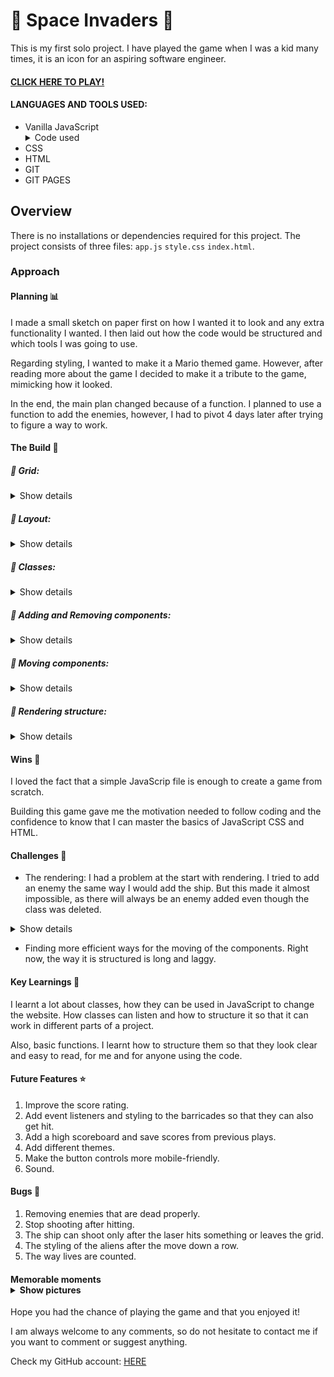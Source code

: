 # 👾 Space Invaders 👾

This is my first solo project. I have played the game when I was a kid many times, it is an icon for an aspiring software engineer.

#### <a href='https://williamalvarez92.github.io/Space-Invaders/'>CLICK HERE TO PLAY!</a> 

#### LANGUAGES AND TOOLS USED:
- Vanilla JavaScript<details><summary>Code used</summary>
      - Functions</br>
      - EventListeners </br>
-IF and OR statements</br>
-For loops</br>
-Numerous methods (.push, .forEach, etc...)</br>
-Responsive document elements</br>
-And more</details>
- CSS
- HTML
- GIT
- GIT PAGES

## Overview 

There is no installations or dependencies required for this project. The project consists of three files: `app.js` `style.css` `index.html`.


### Approach

#### Planning 📊

I made a small sketch on paper first on how I wanted it to look and any extra functionality I wanted. I then laid out how the code would be structured and which tools I was going to use.

Regarding styling, I wanted to make it a Mario themed game. However, after reading more about the game I decided to make it a tribute to the game, mimicking how it looked.

In the end, the main plan changed because of a function. I planned to use a function to add the enemies, however, I had to pivot 4 days later after trying to figure a way to work.


#### The Build 🚧

##### 🔵 Grid:
<details><summary>Show details</summary>Using eventListeners and functions. So that it automatically creates a cell and appends it to HTML.

```
const width = 20
const numCells = width * width
const cells = []
function gridCreator() {
      for (let i = 0; i < numCells; i++) {
        const cell = document.createElement('div')
        grid.appendChild(cell)
        cells.push(cell)
        scoreHTML.innerText = `Score: ${score}`
        livesHTML.innerText = `Life: ${life}`
      }
    }
``` 
</details>

</p>

##### 🔵 Layout:
<details><summary>Show details</summary>Defining the main body structure. In this case. The basic structure is of 2 divisions inside the HTML file. These divisions are the grid and the right container where the stats, the intro and controls are.

```
        <section class="main-container">
            <div class="grid"></div>
            <div class="right-container">
                <div class="points-board">
                    <div id="lives"></div>
                    <div id='score'></div>
                    <div>
                      <button id='start' class='buttons' onClick="this.disabled = true">START</button>
                      <button id='restart' class='buttons' onClick="window.location.reload()" onClick="this.disabled = true">RESTART</button>
                    </div>
                </div>
                <div class="points-board" id='writing'>Developed in 1978 by Tomohiro Nishikado, Space Invaders was the first shooter arcade in history. Tomohiro wanted to develop a war tank arcade however after some work was done, he pivoted into the arcade we all know. That is why the spaceship looks similar to a tank. <a href='https://en.wikipedia.org/wiki/Space_Invaders'>Find out more</a></div>
                <div class="controllers">
                      <button class='buttons' id='left'>👈</button>
                      <button class='buttons' id='shoot'>💥</button>
                      <button class='buttons' id='right'>👉</button>
                      <h5 id='keyboardInst' class="points-board">Keyboard: Left: Left arrow key / Shoot: Space / Right: Right arrow key</h5>
                </div>
                <div class="signature">Made with 👾 by <a href='https://github.com/williamalvarez92/'>William Alvarez</a></div>
            </div>
        </section>
```
</details>
</p>

##### 🔵 Classes:
<details><summary>Show details</summary>Using classes to refer to the elements: ship, aliens, blocks and lasers. By doing this, the game is able to reference HTML elements and style them and use them in the functions later on.

```
    const ship = 'ship'
    const bam = 'bam'
    const boom = 'boom'
    const explosion = 'explosion'
    const smallenemy1 = 'smallenemy1'
    const smallenemy2 = 'smallenemy2'
    const middleenemy1 = 'middleenemy1'
    const middleenemy2 = 'middleenemy2'
    const bigenemy1 = 'bigenemy1'
    const bigenemy2 = 'bigenemy2'
    const enemy = 'enemy'
    const block = 'block'
```
</details>
</p>



##### 🔵 Adding and Removing components:
<details><summary>Show details</summary>Using functions to add and remove classes depending on the cell and controls.

For example here is the ship, where currentShipPos will be used to determine the next position of the:
```
    const startShip = numCells - width + (width / 2 - 1)
    let currentShipPos = startShip

     function addShip(index) {
      cells[index].classList.add(ship)
    }

    function removeShip(index) {
      cells[index].classList.remove(ship)
    }
```

For specific cells like in the case of the aliens, an array is written with the specific starting points of the aliens, which will later be used to add and remove them in a rhythmical manner with an interval.

```
    const enemies = [21, 22, 23, 24, 25, 26, 27, 28, 29, 30, 31, 32,
      41, 42, 43, 44, 45, 46, 47, 48, 49, 50, 51, 52,
      61, 62, 63, 64, 65, 66, 67, 68, 69, 70, 71, 72,
      81, 82, 83, 84, 85, 86, 87, 88, 89, 90, 91, 92,
      101, 102, 103, 104, 105, 106, 107, 108, 109, 110, 111, 112
    ]

    // ADDING TAG SO THAT THEY CAN BE IDENTIFIED
    function addingTag() {
      for (let i = 0; i < enemies.length; i++) {
        cells[enemies[i]].classList.add(enemy)
      }
    }

    function removeingTag() {
      for (let i = 0; i < enemies.length; i++) {
        cells[enemies[i]].classList.remove(enemy)
      }
    }
    const addEnemyStop = setInterval(enemyMover, 1000)
```

</details>
</p>

##### 🔵 Moving components:
<details><summary>Show details</summary>Once we can add and remove then we create the moving functions for each component (ship, aliens, lasers, etc...), also we can add the consequential actions for each mover function.

Here is how the laser moves, after an alien encounter it removes the laser, add explosion, adds a score and pushes the specific alien to the deadlist:
```
function laserMover(index) {
      setInterval(function interLaser() {
        if (index >= 0 && cells[index].classList.contains('smallenemy1') === true && cells[index].classList.contains('bam') === true ||
                    (index >= 0 && cells[index].classList.contains('smallenemy2') === true && cells[index].classList.contains('bam') === true) ||
                    (index >= 0 && cells[index].classList.contains('middleenemy1') === true && cells[index].classList.contains('bam') === true) ||
                    index >= 0 && cells[index].classList.contains('middleenemy2') === true && cells[index].classList.contains('bam') === true ||
                    (index >= 0 && cells[index].classList.contains('bigenemy1') === true && cells[index].classList.contains('bam') === true) ||
                    (index >= 0 && cells[index].classList.contains('bigenemy2') === true && cells[index].classList.contains('bam') === true)) {
          removeLaser(index), addExplosion(index)
          const deadlist = enemies.indexOf(index)
          deadEnemies.push(deadlist)
          score++
          scoreHTML.innerText = `Score: ${score}`
        } else {
          removeLaser(index),
          index -= width,
          addLaser(index)
        }
      }, 100)
    }
```
</details>
</p>

##### 🔵 Rendering structure:
<details><summary>Show details</summary>Using HTML buttons, the main function called startGame() will generate the main grid and place the components. Then the other button will activate the restart function which will reload the page.

For example here is the ship, where currentShipPos will be used to determine the next position of the:
```
  const startBtn = document.getElementById('start')
  const restartBtn = document.getElementById('restart')

  function restart() {
    window.location.reload()
  }
   function startGame() {.... here it comes the game code...}

```

</details>
</p>

#### Wins 🥇

I loved the fact that a simple JavaScrip file is enough to create a game from scratch.

Building this game gave me the motivation needed to follow coding and the confidence to know that I can master the basics of JavaScript CSS and HTML.

#### Challenges  🥋

- The rendering: I had a problem at the start with rendering. I tried to add an enemy the same way I would add the ship. But this made it almost impossible, as there will always be an enemy added even though the class was deleted.

<details><summary>Show details</summary>

For example here is the code from my code cemetery:
```
function addEnemy(startingPoint) {
    for (let i = 0; i < width * rowsWithEnemies; i++) {
        if (startingPoint % 2 === 1) {

            if (i < width && i % width <= columnsWithEnemies) {
                cells[currentEnemyPos + i].classList.add(enemy), cells[currentEnemyPos + i].classList.add(smallenemy1)
            } else if (i >= width && i < width * 3 && i % width <= columnsWithEnemies) {
                cells[currentEnemyPos + i].classList.add(enemy), cells[currentEnemyPos + i].classList.add(middleenemy1)
            } else if (i >= width * 3 && i < width * 6 && i % width <= columnsWithEnemies) {
                cells[currentEnemyPos + i].classList.add(enemy), cells[currentEnemyPos + i].classList.add(bigenemy1)
            }
        } else if (startingPoint % 2 === 0) {
            if (i < width && i % width <= columnsWithEnemies) {
                cells[currentEnemyPos + i].classList.add(enemy), cells[currentEnemyPos + i].classList.add(smallenemy2)
            } else if (i >= width && i < width * 3 && i % width <= columnsWithEnemies) {
                cells[currentEnemyPos + i].classList.add(enemy), cells[currentEnemyPos + i].classList.add(middleenemy2)
            } else if (i >= width * 3 && i < width * 6 && i % width <= columnsWithEnemies) {
                cells[currentEnemyPos + i].classList.add(enemy), cells[currentEnemyPos + i].classList.add(bigenemy2)
            }
        }
    }
}

```

</details>
      
- Finding more efficient ways for the moving of the components. Right now, the way it is structured is long and laggy.

#### Key Learnings 📖

I learnt a lot about classes, how they can be used in JavaScript to change the website. How classes can listen and how to structure it so that it can work in different parts of a project.

Also, basic functions. I learnt how to structure them so that they look clear and easy to read, for me and for anyone using the code.

#### Future Features ⭐
1) Improve the score rating.
2) Add event listeners and styling to the barricades so that they can also get hit.
3) Add a high scoreboard and save scores from previous plays.
4) Add different themes.
5) Make the button controls more mobile-friendly.
6) Sound.

#### Bugs 🐛
1) Removing enemies that are dead properly.
2) Stop shooting after hitting.
3) The ship can shoot only after the laser hits something or leaves the grid.
4) The styling of the aliens after the move down a row.
5) The way lives are counted.

#### Memorable moments<details><summary>Show pictures</summary>Experimenting with different type of enemies formation.![Screenshot from 2021-08-27 19-40-00](https://user-images.githubusercontent.com/83907621/131187338-7f6fd9f0-0795-4a4e-b882-26e1293897b7.png)![Screenshot from 2021-08-27 19-22-47](https://user-images.githubusercontent.com/83907621/131187427-36093215-a01b-4739-8488-fc231bd11f87.png)![Screenshot from 2021-08-27 19-06-31](https://user-images.githubusercontent.com/83907621/131187478-60b79c70-8055-4515-87ed-a0ef0871ddf5.png)![Screenshot from 2021-08-27 19-25-53](https://user-images.githubusercontent.com/83907621/131187641-06042113-1031-4ea3-979b-0d3757ca335b.png)![Screenshot from 2021-08-30 20-17-43](https://user-images.githubusercontent.com/83907621/131393025-2ed31bea-0fb2-46a5-a693-eda0e42f7dd6.png)Making the aliens got crazy!![Screenshot from 2021-08-31 10-14-38](https://user-images.githubusercontent.com/83907621/131476676-f798345c-8f7c-448d-9b96-9b0ee275c23e.png)
</details>

Hope you had the chance of playing the game and that you enjoyed it!

I am always welcome to any comments, so do not hesitate to contact me if you want to comment or suggest anything.

Check my GitHub account: <a href='https://github.com/williamalvarez92'>HERE</a>





